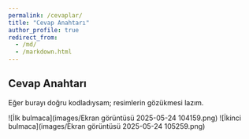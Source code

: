 ```yaml
---
permalink: /cevaplar/
title: "Cevap Anahtarı"
author_profile: true
redirect_from: 
  - /md/
  - /markdown.html
---
```


## Cevap Anahtarı

Eğer burayı doğru kodladıysam; resimlerin gözükmesi lazım.

![İlk bulmaca](images/Ekran görüntüsü 2025-05-24 104159.png)
![İkinci bulmaca](images/Ekran görüntüsü 2025-05-24 105259.png)
